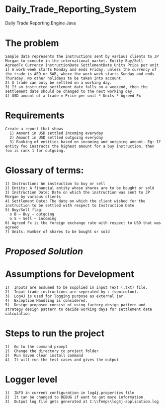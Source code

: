# Daily_Trade_Reporting_System
Daily Trade Reporting Engine Java


# The problem
    Sample data represents the instructions sent by various clients to JP Morgan to execute in the international market. Entity Buy/Sell    AgreedFx Currency InstructionDate SettlementDate Units Price per unit
    1) A work week starts Monday and ends Friday, unless the currency of the trade is AED or SAR, where the work week starts Sunday and ends Thursday. No other holidays to be taken into account.
    2) A trade can only be settled on a working day.
    3) If an instructed settlement date falls on a weekend, then the settlement date should be changed to the next working day.
    4) USD amount of a trade = Price per unit * Units * Agreed Fx
  
# Requirements
    Create a report that shows
      1) Amount in USD settled incoming everyday
      2) Amount in USD settled outgoing everyday
      3) Ranking of entities based on incoming and outgoing amount. Eg: If entity foo instructs the highest amount for a buy instruction, then foo is rank 1 for outgoing.
  
# Glossary of terms:
    1) Instruction: An instruction to buy or sell
    2) Entity: A financial entity whose shares are to be bought or sold
    3) Instruction Date: Date on which the instruction was sent to JP Morgan by various clients
    4) Settlement Date: The date on which the client wished for the instruction to be settled with respect to Instruction Date
    5) Buy/Sell flag:
      o B – Buy – outgoing
      o S – Sell – incoming
    6) Agreed Fx is the foreign exchange rate with respect to USD that was agreed
    7) Units: Number of shares to be bought or sold
  
  
# *****Proposed Solution*****

# Assumptions for Development
    1)	Inputs are assumed to be supplied in input Text (.txt) file. 
    2)	Input trade instructions are seperated by : (semicolon).
    3)	Log4J is used for logging purpose as external jar.
    4)	Exception Handling is considered.
    5)  Design proposed consist of using factory design pattern and strategy design pattern to decide working days for settlement date calculation

# Steps to run the project
    1)	Go to the command prompt
    2)	Change the directory to project folder
    3)	Run maven clean install command
    4)	It will run the test cases and gives the output

      
# Logger level
    1)	INFO in current configuration in log4j.properties file
    2)	It can be changed to DEBUG if want to get more information
    3)	Output log file gets generated at C:\\Temp\\log4j-application.log
 
